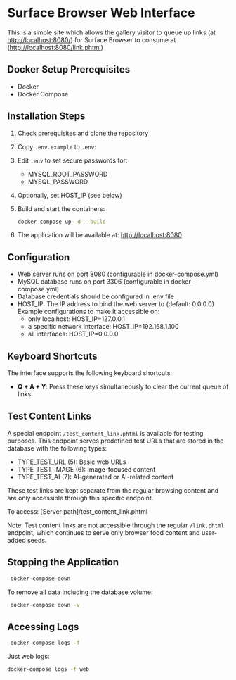 # Surface Browser Web Interface

This is a simple site which allows the gallery visitor to queue up links (at <http://localhost:8080/>) for Surface Browser to consume at (<http://localhost:8080/link.phtml>)

## Docker Setup Prerequisites

- Docker
- Docker Compose

## Installation Steps

1. Check prerequisites and clone the repository
2. Copy `.env.example` to `.env`:
3. Edit `.env` to set secure passwords for:
   - MYSQL_ROOT_PASSWORD
   - MYSQL_PASSWORD
4. Optionally, set HOST_IP (see below)
5. Build and start the containers:

   ```bash
   docker-compose up -d --build
   ```

6. The application will be available at: <http://localhost:8080>

## Configuration

- Web server runs on port 8080 (configurable in docker-compose.yml)
- MySQL database runs on port 3306 (configurable in docker-compose.yml)
- Database credentials should be configured in .env file
- HOST_IP: The IP address to bind the web server to (default: 0.0.0.0)
Example configurations to make it accessible on:
  - only localhost: HOST_IP=127.0.0.1
  - a specific network interface: HOST_IP=192.168.1.100
  - all interfaces: HOST_IP=0.0.0.0

## Keyboard Shortcuts

The interface supports the following keyboard shortcuts:

- **Q + A + Y**: Press these keys simultaneously to clear the current queue of links

## Test Content Links

A special endpoint `/test_content_link.phtml` is available for testing purposes. This endpoint serves predefined test URLs that are stored in the database with the following types:

- TYPE_TEST_URL (5): Basic web URLs
- TYPE_TEST_IMAGE (6): Image-focused content
- TYPE_TEST_AI (7): AI-generated or AI-related content

These test links are kept separate from the regular browsing content and are only accessible through this specific endpoint.

To access: [Server path]/test_content_link.phtml

Note: Test content links are not accessible through the regular `/link.phtml` endpoint, which continues to serve only browser food content and user-added seeds.

## Stopping the Application
  
  ```bash
   docker-compose down
  ```

  To remove all data including the database volume:

  ```bash
   docker-compose down -v
  ```

## Accessing Logs
  
  ```bash
   docker-compose logs -f
  ```
  
  Just web logs:
  
  ```bash
  docker-compose logs -f web
  ```
  
